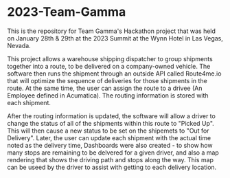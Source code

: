 # 2023-Team-Gamma
This is the repository for Team Gamma's Hackathon project that was held on January 28th & 29th at the 2023 Summit at the Wynn Hotel in Las Vegas, Nevada.

This project allows a warehouse shipping dispatcher to group shipments together into a route, to be delivered on a company-owned vehicle.  The software then runs the shipment through an outside API called Route4me.io that will optimize the sequence of deliveries for those shipments in the route.  At the same time, the user can assign the route to a drivee (An Employee defined in Acumatica). The routing information is stored with each shipment. 

After the routing information is updated, the software will allow a driver to change the status of all of the shipments within this route to "Picked Up".  This will then cause a new status to be set on the shipemets to "Out for Delivery".   Later, the user can update each shipment with the actual time noted as the delivery time,
Dashboards were also created - to show how many stops are remaining to be delvered for a given driver, and also a map rendering that shows the driving path and stops along the way.  This map can be useed by the driver to assist with getting to each delivery location.
